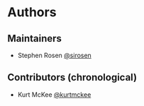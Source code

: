 # Authors

## Maintainers

* Stephen Rosen [@sirosen](https://github.com/sirosen)

## Contributors (chronological)

* Kurt McKee [@kurtmckee](https://github.com/kurtmckee)
